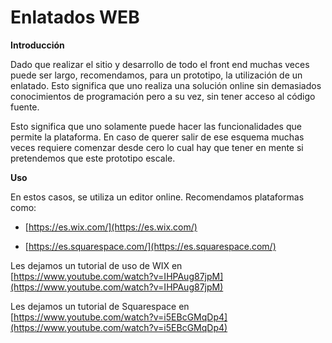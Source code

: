 # Enlatados WEB

__Introducción__

Dado que realizar el sitio y desarrollo de todo el front end muchas veces puede ser largo, recomendamos, para un prototipo, la utilización de un enlatado. Esto significa que uno realiza una solución online sin demasiados conocimientos de programación pero a su vez, sin tener acceso al código fuente.

Esto significa que uno solamente puede hacer las funcionalidades que permite la plataforma. En caso de querer salir de ese esquema muchas veces requiere comenzar desde cero lo cual hay que tener en mente si pretendemos que este prototipo escale.

__Uso__

En estos casos, se utiliza un editor online. Recomendamos plataformas como:

* [https://es.wix.com/](https://es.wix.com/)

* [https://es.squarespace.com/](https://es.squarespace.com/)

Les dejamos un tutorial de uso de WIX en [https://www.youtube.com/watch?v=IHPAug87jpM](https://www.youtube.com/watch?v=IHPAug87jpM)

Les dejamos un tutorial de Squarespace en [https://www.youtube.com/watch?v=i5EBcGMqDp4](https://www.youtube.com/watch?v=i5EBcGMqDp4)
